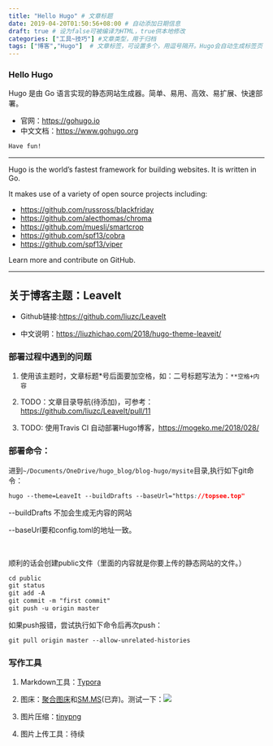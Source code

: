```yaml
---
title: "Hello Hugo" # 文章标题
date: 2019-04-20T01:50:56+08:00 # 自动添加日期信息
draft: true # 设为false可被编译为HTML，true供本地修改
categories: ["工具~技巧"] #文章类型，用于归档
tags: ["博客","Hugo"]  # 文章标签，可设置多个，用逗号隔开。Hugo会自动生成标签页
---
```


### Hello Hugo

Hugo 是由 Go 语言实现的静态网站生成器。简单、易用、高效、易扩展、快速部署。

- 官网：https://gohugo.io
- 中文文档：https://www.gohugo.org

```css
Have fun!
```

---------

Hugo is the world’s fastest framework for building websites. It is written in Go.

It makes use of a variety of open source projects including:

- https://github.com/russross/blackfriday
- https://github.com/alecthomas/chroma
- https://github.com/muesli/smartcrop
- https://github.com/spf13/cobra
- https://github.com/spf13/viper

Learn more and contribute on GitHub.

------



## 关于博客主题：LeaveIt

- Github链接:https://github.com/liuzc/LeaveIt

- 中文说明：https://liuzhichao.com/2018/hugo-theme-leaveit/

### 部署过程中遇到的问题

1. 使用该主题时，文章标题*号后面要加空格，如：二号标题写法为：`**空格+内容`

2. TODO：文章目录导航(待添加)，可参考：https://github.com/liuzc/LeaveIt/pull/11

3. TODO: 使用Travis CI 自动部署Hugo博客，https://mogeko.me/2018/028/

    

    

### 部署命令：

   进到`~/Documents/OneDrive/hugo_blog/blog-hugo/mysite`目录,执行如下git命令：

   ```css
   hugo --theme=LeaveIt --buildDrafts --baseUrl="https://topsee.top"
   ```

   --buildDrafts 不加会生成无内容的网站

   --baseUrl要和config.toml的地址一致。

​    

   顺利的话会创建public文件（里面的内容就是你要上传的静态网站的文件。）

   ```css
   cd public
   git status
   git add -A
   git commit -m "first commit"
   git push -u origin master
   ```

   如果push报错，尝试执行如下命令后再次push：

   ```css
   git pull origin master --allow-unrelated-histories
   ```

   

### 写作工具

1. Markdown工具：[Typora](https://www.typora.io)

2. 图床：[聚合图床](https://www.superbed.cn)和[SM.MS](https://sm.ms)(已弃)。测试一下：![](https://pic.superbed.cn/item/5cc4ff583a213b0417258690)

3. 图片压缩：[tinypng](https://tinypng.com)

4. 图片上传工具：待续

